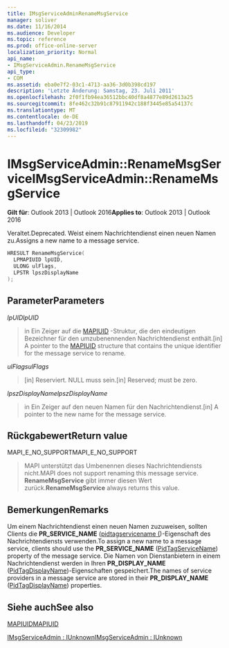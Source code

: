```yaml
---
title: IMsgServiceAdminRenameMsgService
manager: soliver
ms.date: 11/16/2014
ms.audience: Developer
ms.topic: reference
ms.prod: office-online-server
localization_priority: Normal
api_name:
- IMsgServiceAdmin.RenameMsgService
api_type:
- COM
ms.assetid: eba0e7f2-03c1-4713-aa36-3d0b398cd197
description: 'Letzte Änderung: Samstag, 23. Juli 2011'
ms.openlocfilehash: 2f0f1fb94ea36512bbc40df8a4877e89d2613a25
ms.sourcegitcommit: 8fe462c32b91c87911942c188f3445e85a54137c
ms.translationtype: MT
ms.contentlocale: de-DE
ms.lasthandoff: 04/23/2019
ms.locfileid: "32309982"
---
```

# <a name="imsgserviceadminrenamemsgservice"></a><span data-ttu-id="dd901-103">IMsgServiceAdmin::RenameMsgService</span><span class="sxs-lookup"><span data-stu-id="dd901-103">IMsgServiceAdmin::RenameMsgService</span></span>

  
  
<span data-ttu-id="dd901-104">**Gilt für**: Outlook 2013 | Outlook 2016</span><span class="sxs-lookup"><span data-stu-id="dd901-104">**Applies to**: Outlook 2013 | Outlook 2016</span></span> 
  
<span data-ttu-id="dd901-105">Veraltet.</span><span class="sxs-lookup"><span data-stu-id="dd901-105">Deprecated.</span></span> <span data-ttu-id="dd901-106">Weist einem Nachrichtendienst einen neuen Namen zu.</span><span class="sxs-lookup"><span data-stu-id="dd901-106">Assigns a new name to a message service.</span></span> 
  
```cpp
HRESULT RenameMsgService(
  LPMAPIUID lpUID,
  ULONG ulFlags,
  LPSTR lpszDisplayName
);
```

## <a name="parameters"></a><span data-ttu-id="dd901-107">Parameter</span><span class="sxs-lookup"><span data-stu-id="dd901-107">Parameters</span></span>

 <span data-ttu-id="dd901-108">_lpUID_</span><span class="sxs-lookup"><span data-stu-id="dd901-108">_lpUID_</span></span>
  
> <span data-ttu-id="dd901-109">in Ein Zeiger auf die [MAPIUID](mapiuid.md) -Struktur, die den eindeutigen Bezeichner für den umzubenennenden Nachrichtendienst enthält.</span><span class="sxs-lookup"><span data-stu-id="dd901-109">[in] A pointer to the [MAPIUID](mapiuid.md) structure that contains the unique identifier for the message service to rename.</span></span> 
    
 <span data-ttu-id="dd901-110">_ulFlags_</span><span class="sxs-lookup"><span data-stu-id="dd901-110">_ulFlags_</span></span>
  
> <span data-ttu-id="dd901-111">[in] Reserviert. NULL muss sein.</span><span class="sxs-lookup"><span data-stu-id="dd901-111">[in] Reserved; must be zero.</span></span>
    
 <span data-ttu-id="dd901-112">_lpszDisplayName_</span><span class="sxs-lookup"><span data-stu-id="dd901-112">_lpszDisplayName_</span></span>
  
> <span data-ttu-id="dd901-113">in Ein Zeiger auf den neuen Namen für den Nachrichtendienst.</span><span class="sxs-lookup"><span data-stu-id="dd901-113">[in] A pointer to the new name for the message service.</span></span>
    
## <a name="return-value"></a><span data-ttu-id="dd901-114">Rückgabewert</span><span class="sxs-lookup"><span data-stu-id="dd901-114">Return value</span></span>

<span data-ttu-id="dd901-115">MAPI_E_NO_SUPPORT</span><span class="sxs-lookup"><span data-stu-id="dd901-115">MAPI_E_NO_SUPPORT</span></span> 
  
> <span data-ttu-id="dd901-116">MAPI unterstützt das Umbenennen dieses Nachrichtendiensts nicht.</span><span class="sxs-lookup"><span data-stu-id="dd901-116">MAPI does not support renaming this message service.</span></span> <span data-ttu-id="dd901-117">**RenameMsgService** gibt immer diesen Wert zurück.</span><span class="sxs-lookup"><span data-stu-id="dd901-117">**RenameMsgService** always returns this value.</span></span> 
    
## <a name="remarks"></a><span data-ttu-id="dd901-118">Bemerkungen</span><span class="sxs-lookup"><span data-stu-id="dd901-118">Remarks</span></span>

<span data-ttu-id="dd901-119">Um einem Nachrichtendienst einen neuen Namen zuzuweisen, sollten Clients die **PR_SERVICE_NAME** ([pidtagservicename (](pidtagservicename-canonical-property.md))-Eigenschaft des Nachrichtendiensts verwenden.</span><span class="sxs-lookup"><span data-stu-id="dd901-119">To assign a new name to a message service, clients should use the **PR_SERVICE_NAME** ([PidTagServiceName](pidtagservicename-canonical-property.md)) property of the message service.</span></span> <span data-ttu-id="dd901-120">Die Namen von Dienstanbietern in einem Nachrichtendienst werden in Ihren **PR_DISPLAY_NAME** ([PidTagDisplayName](pidtagdisplayname-canonical-property.md))-Eigenschaften gespeichert.</span><span class="sxs-lookup"><span data-stu-id="dd901-120">The names of service providers in a message service are stored in their **PR_DISPLAY_NAME** ([PidTagDisplayName](pidtagdisplayname-canonical-property.md)) properties.</span></span> 
  
## <a name="see-also"></a><span data-ttu-id="dd901-121">Siehe auch</span><span class="sxs-lookup"><span data-stu-id="dd901-121">See also</span></span>



[<span data-ttu-id="dd901-122">MAPIUID</span><span class="sxs-lookup"><span data-stu-id="dd901-122">MAPIUID</span></span>](mapiuid.md)
  
[<span data-ttu-id="dd901-123">IMsgServiceAdmin : IUnknown</span><span class="sxs-lookup"><span data-stu-id="dd901-123">IMsgServiceAdmin : IUnknown</span></span>](imsgserviceadminiunknown.md)

